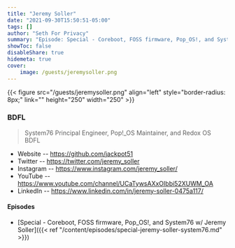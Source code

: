 ```yaml
---
title: "Jeremy Soller"
date: "2021-09-30T15:50:51-05:00"
tags: []
author: "Seth For Privacy"
summary: "Episode: Special - Coreboot, FOSS firmware, Pop_OS!, and System76 w/ Jeremy Soller"
showToc: false
disableShare: true
hidemeta: true
cover:
    image: /guests/jeremysoller.png
---
```


{{< figure src="/guests/jeremysoller.png" align="left" style="border-radius: 8px;" link="" height="250" width="250" >}}

### BDFL

> System76 Principal Engineer, Pop!_OS Maintainer, and Redox OS BDFL

- Website -- https://github.com/jackpot51
- Twitter -- https://twitter.com/jeremy_soller
- Instagram -- https://www.instagram.com/jeremy_soller/
- YouTube -- https://www.youtube.com/channel/UCaTywsAXxOIbbi52XUWM_OA
- LinkedIn -- https://www.linkedin.com/in/jeremy-soller-0475a117/

#### Episodes

- [Special - Coreboot, FOSS firmware, Pop_OS!, and System76 w/ Jeremy Soller]({{< ref "/content/episodes/special-jeremy-soller-system76.md" >}})
